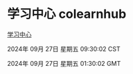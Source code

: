 # 学习中心 colearnhub
[学习中心](http://219.139.198.207:56308/colearnhub/)

2024年 09月 27日 星期五 09:30:02 CST

2024年 09月 27日 星期五 01:30:02 GMT
